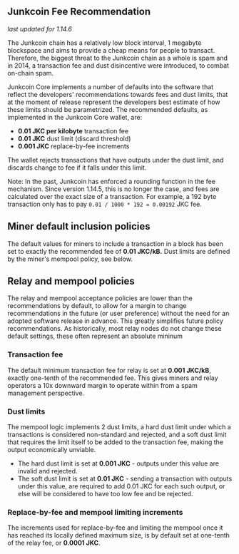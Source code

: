 Junkcoin Fee Recommendation
----------------------------

_last updated for 1.14.6_

The Junkcoin chain has a relatively low block interval, 1 megabyte blockspace
and aims to provide a cheap means for people to transact. Therefore, the biggest
threat to the Junkcoin chain as a whole is spam and in 2014, a transaction fee
and dust disincentive were introduced, to combat on-chain spam.

Junkcoin Core implements a number of defaults into the software that reflect the
developers' recommendations towards fees and dust limits, that at the moment of
release represent the developers best estimate of how these limits should be
parametrized. The recommended defaults, as implemented in the Junkcoin Core
wallet, are:

- **0.01 JKC per kilobyte** transaction fee
- **0.01 JKC** dust limit (discard threshold)
- **0.001 JKC** replace-by-fee increments

The wallet rejects transactions that have outputs under the dust limit, and
discards change to fee if it falls under this limit.

Note: In the past, Junkcoin has enforced a rounding function in the fee
      mechanism. Since version 1.14.5, this is no longer the case, and fees are
      calculated over the exact size of a transaction. For example, a 192 byte
      transaction only has to pay `0.01 / 1000 * 192 = 0.00192` JKC fee.

## Miner default inclusion policies

The default values for miners to include a transaction in a block has been set
to exactly the recommended fee of **0.01 JKC/kB.** Dust limits are defined by
the miner's mempool policy, see below.

## Relay and mempool policies

The relay and mempool acceptance policies are lower than the recommendations
by default, to allow for a margin to change recommendations in the future (or
user preference) without the need for an adopted software release in advance.
This greatly simplifies future policy recommendations. As historically, most
relay nodes do not change these default settings, these often represent an
absolute mininum

### Transaction fee

The default minimum transaction fee for relay is set at **0.001 JKC/kB**,
exactly one-tenth of the recommended fee. This gives miners and relay operators
a 10x downward margin to operate within from a spam management perspective.

### Dust limits

The mempool logic implements 2 dust limits, a hard dust limit under which a
transactions is considered non-standard and rejected, and a soft dust limit
that requires the limit itself to be added to the transaction fee, making the
output economically unviable.

- The hard dust limit is set at **0.001 JKC** - outputs under this value are
  invalid and rejected.
- The soft dust limit is set at **0.01 JKC** - sending a transaction with outputs
  under this value, are required to add 0.01 JKC for each such output, or else
  will be considered to have too low fee and be rejected.

### Replace-by-fee and mempool limiting increments

The increments used for replace-by-fee and limiting the mempool once it has
reached its locally defined maximum size, is by default set at one-tenth of
the relay fee, or **0.0001 JKC**.
